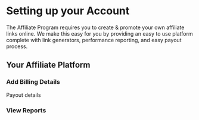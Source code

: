 # Setting up your Account

The Affiliate Program requires you to create & promote your own affiliate links online. We make this easy for you by providing an easy to use platform complete with link generators, performance reporting, and easy payout process.

## Your Affiliate Platform

### Add Billing Details

Payout details

### View Reports
